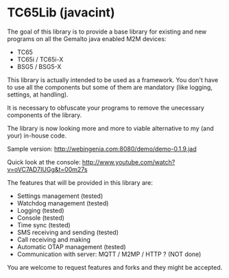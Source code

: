 TC65Lib (javacint)
=======
The goal of this library is to provide a base library for existing and new programs on all the Gemalto java enabled M2M devices:
* TC65
* TC65i / TC65i-X
* BSG5 / BSG5-X

This library is actually intended to be used as a framework. You don't have to use all the components but some of them are mandatory (like logging, settings, at handling).

It is necessary to obfuscate your programs to remove the unecessary components of the library. 

The library is now looking more and more to viable alternative to my (and your) in-house code.

Sample version: http://webingenia.com:8080/demo/demo-0.1.9.jad

Quick look at the console: http://www.youtube.com/watch?v=oVC7AD7IUGg&t=00m27s


The features that will be provided in this library are:
- Settings management (tested)
- Watchdog management (tested)
- Logging (tested)
- Console (tested)
- Time sync (tested)
- SMS receiving and sending (tested)
- Call receiving and making
- Automatic OTAP management (tested)
- Communication with server: MQTT / M2MP / HTTP ? (NOT done)

You are welcome to request features and forks and they might be accepted.
